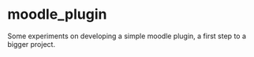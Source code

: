 # moodle_plugin
Some experiments on developing a simple moodle plugin, a first step to a bigger project.
